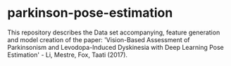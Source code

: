 # parkinson-pose-estimation
This repository describes the Data set accompanying, feature generation and model creation of the paper: 'Vision-Based Assessment of Parkinsonism and Levodopa-Induced Dyskinesia with Deep Learning Pose Estimation' - Li, Mestre, Fox, Taati (2017).
